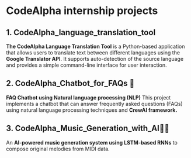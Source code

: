 # CodeAlpha internship projects 
## 1. CodeAlpha_language_translation_tool
**The CodeAlpha Language Translation Tool** is a Python-based application that allows users to translate text between different languages using the **Google Translator API**. It supports auto-detection of the source language and provides a simple command-line interface for user interaction.

## 2. CodeAlpha_Chatbot_for_FAQs 🤖
**FAQ Chatbot using Natural language processing (NLP)**
This project implements a chatbot that can answer frequently asked questions (FAQs) using natural language processing techniques and **CrewAI framework.**
## 3. CodeAlpha_Music_Generation_with_AI🎹🎵
An **AI-powered music generation system using LSTM-based RNNs** to compose original melodies from MIDI data.
